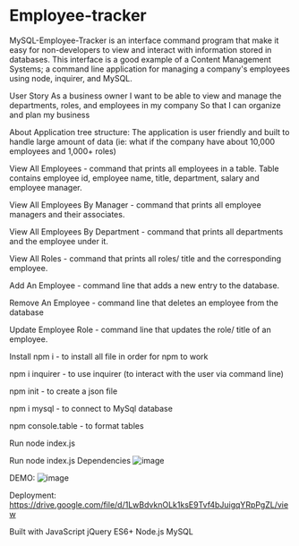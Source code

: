 # Employee-tracker


MySQL-Employee-Tracker is an interface command program that make it easy for non-developers to view and interact with information stored in databases. This interface is a good example of a Content Management Systems; a command line application for managing a company's employees using node, inquirer, and MySQL.

User Story
As a business owner I want to be able to view and manage the departments, roles, and employees in my company So that I can organize and plan my business


About
Application tree structure: The application is user friendly and built to handle large amount of data (ie: what if the company have about 10,000 employees and 1,000+ roles)

View All Employees - command that prints all employees in a table. Table contains employee id, employee name, title, department, salary and employee manager.

View All Employees By Manager - command that prints all employee managers and their associates.

View All Employees By Department - command that prints all departments and the employee under it.

View All Roles - command that prints all roles/ title and the corresponding employee.

Add An Employee - command line that adds a new entry to the database.

Remove An Employee - command line that deletes an employee from the database

Update Employee Role - command line that updates the role/ title of an employee.


Install
npm i - to install all file in order for npm to work

npm i inquirer - to use inquirer (to interact with the user via command line)

npm init - to create a json file

npm i mysql - to connect to MySql database

npm console.table - to format tables


Run
node index.js

Run
node index.js
Dependencies
![image](https://user-images.githubusercontent.com/87239985/159131968-ae9f2e2b-898c-42e6-ac61-33ca7031754e.png)



DEMO: 
![image](https://user-images.githubusercontent.com/87239985/159131907-e8cded08-4cc3-48f9-85f2-8e3fd739fc86.png)


Deployment: 
https://drive.google.com/file/d/1LwBdvknOLk1ksE9Tvf4bJuigqYRpPgZL/view

Built with
JavaScript
jQuery
ES6+
Node.js
MySQL



